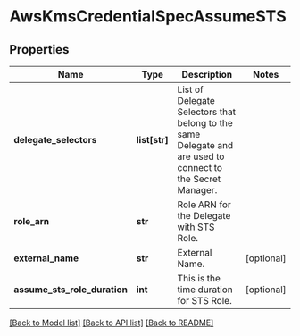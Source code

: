 # AwsKmsCredentialSpecAssumeSTS

## Properties
Name | Type | Description | Notes
------------ | ------------- | ------------- | -------------
**delegate_selectors** | **list[str]** | List of Delegate Selectors that belong to the same Delegate and are used to connect to the Secret Manager. | 
**role_arn** | **str** | Role ARN for the Delegate with STS Role. | 
**external_name** | **str** | External Name. | [optional] 
**assume_sts_role_duration** | **int** | This is the time duration for STS Role. | [optional] 

[[Back to Model list]](../README.md#documentation-for-models) [[Back to API list]](../README.md#documentation-for-api-endpoints) [[Back to README]](../README.md)

